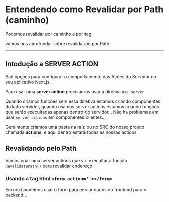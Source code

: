 # Entendendo como Revalidar por Path (caminho)

Podemos revalidar por caminho e por tag

vamos nos aprofundar sobre revalidação por Path

---

## Intodução a **SERVER ACTION**

Saõ opções para configurar o comportamento das Ações do Servidor no seu aplicativo Next.js.

Para usar uma **server action** precisamos usar a diretiva `use server`

Quando criamos funções sem essa diretiva estamos criando componentes do lado servidor, quando usamos server actions estamos criando funções que serão execultadas apenas dentro do servidor... Não ha problemas em usar `server actions` em componentes clientes...

Geralmente criamos uma pasta na raíz ou no SRC do nosso projeto chamada **actions**, e aqui dentro estará todas as nossas actions

## Revalidando pelo Path

Vamos criar uma server actions que vai execultar a função `RevalidatePath()` para revalidar endereço

### Usando a tag html `<form action=''></form>`

Em next podemos usar o form para enviar dados do frontend para o backend...

```tsx

```
